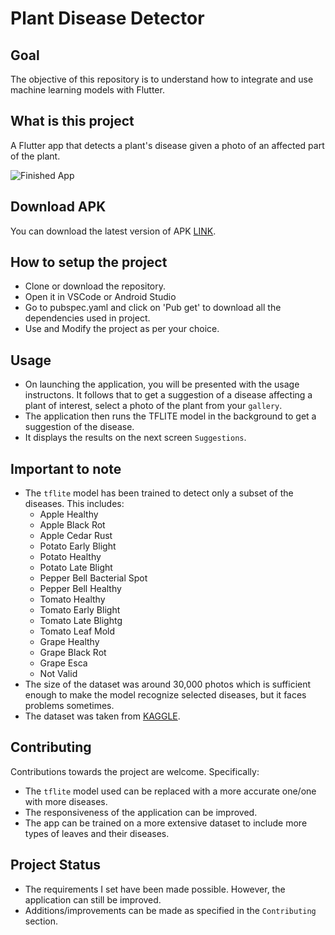 # Plant Disease Detector


## Goal

The objective of this repository is to understand how to integrate and use machine learning models with Flutter. 


## What is this project

A Flutter app that detects a plant's disease given a photo of an affected part of the plant.


![Finished App](https://github.com/iArpitVerma/Plant_Disease_Detection/blob/main/plant_disease_detection.gif)


## Download APK

You can download the latest version of APK [LINK](https://github.com/iArpitVerma/plant_disease_detection/releases/tag/v1.0.0).

## How to setup the project

- Clone or download the repository.
- Open it in VSCode or Android Studio 
- Go to pubspec.yaml and click on 'Pub get' to download all the dependencies used in project.
- Use and Modify the project as per your choice.


## Usage

- On launching the application, you will be presented with the usage instructons. It follows that to get a suggestion of a disease affecting a plant of interest, select a photo of the plant from your `gallery`.
- The application then runs the TFLITE model in the background to get a suggestion of the disease.
- It displays the results on the next screen `Suggestions`.


## Important to note

- The `tflite` model has been trained to detect only a subset of the diseases. This includes:
    - Apple Healthy
    - Apple Black Rot
    - Apple Cedar Rust
    - Potato Early Blight
    - Potato Healthy
    - Potato Late Blight
    - Pepper Bell Bacterial Spot
    - Pepper Bell Healthy
    - Tomato Healthy
    - Tomato Early Blight
    - Tomato Late Blightg
    - Tomato Leaf Mold
    - Grape Healthy
    - Grape Black Rot
    - Grape Esca
    - Not Valid
- The size of the dataset was around 30,000 photos which is sufficient enough to make the model recognize selected  diseases, but it faces problems sometimes.
- The dataset was taken from [KAGGLE](https://www.kaggle.com/datasets/vipoooool/new-plant-diseases-dataset).


## Contributing

Contributions towards the project are welcome.
Specifically:
- The `tflite` model used can be replaced with a more accurate one/one with more diseases.
- The responsiveness of the application can be improved.
- The app can be trained on a more extensive dataset to include more types of leaves and their diseases.


## Project Status

- The requirements I set have been made possible. However, the application can still be improved.
- Additions/improvements can be made as specified in the `Contributing` section.